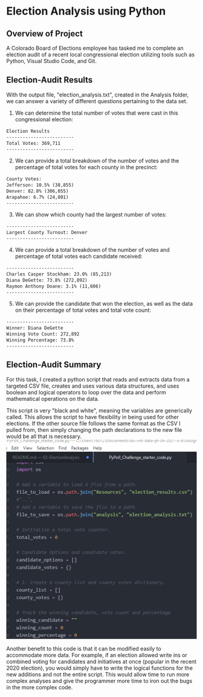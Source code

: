 # Election Analysis using Python

## Overview of Project
A Colorado Board of Elections employee has tasked me to complete an election audit of a recent local congressional election utilizing tools such as Python, Visual Studio Code, and Git.

## Election-Audit Results
With the output file, "election_analysis.txt", created in the Analysis folder, we can answer a variety of different questions pertaining to the data set.
1. We can determine the total number of votes that were cast in this congressional election:
```
Election Results
-------------------------
Total Votes: 369,711
-------------------------
```
2. We can provide a total breakdown of the number of votes and the percentage of total votes for each county in the precinct:
```
County Votes:
Jefferson: 10.5% (38,855)
Denver: 82.8% (306,055)
Arapahoe: 6.7% (24,801)
-------------------------
```
3. We can show which county had the largest number of votes:
```
-------------------------
Largest County Turnout: Denver
-------------------------
```
4. We can provide a total breakdown of the number of votes and percentage of total votes each candidate received:
```
-------------------------
Charles Casper Stockham: 23.0% (85,213)
Diana DeGette: 73.8% (272,892)
Raymon Anthony Doane: 3.1% (11,606)
-------------------------
```
5. We can provide the candidate that won the election, as well as the data on their percentage of total votes and total vote count:
```
-------------------------
Winner: Diana DeGette
Winning Vote Count: 272,892
Winning Percentage: 73.8%
-------------------------
```

## Election-Audit Summary
For this task, I created a python script that reads and extracts data from a targeted CSV file, creates and uses various data structures, and uses boolean and logical operators to loop over the
data and perform mathematical operations on the data.

This script is very "black and white", meaning the variables are generically called.  This allows the script to have flexibility in being used for other elections.  If the other source file follows the same format as the CSV I pulled from,
then simply changing the path declarations to the new file would be all that is necessary.  
![image_name](./Resources/Path.png)

Another benefit to this code is that it can be modified easily to accommodate more data.  For example, if an election allowed write ins or combined voting for candidates and initiatives at once (popular in the recent 2020 election), you would simply have to write the logical functions for the new additions and not the entire script.  This would allow time to run more complex analyses and give the programmer more time to iron out the bugs in the more complex code.
